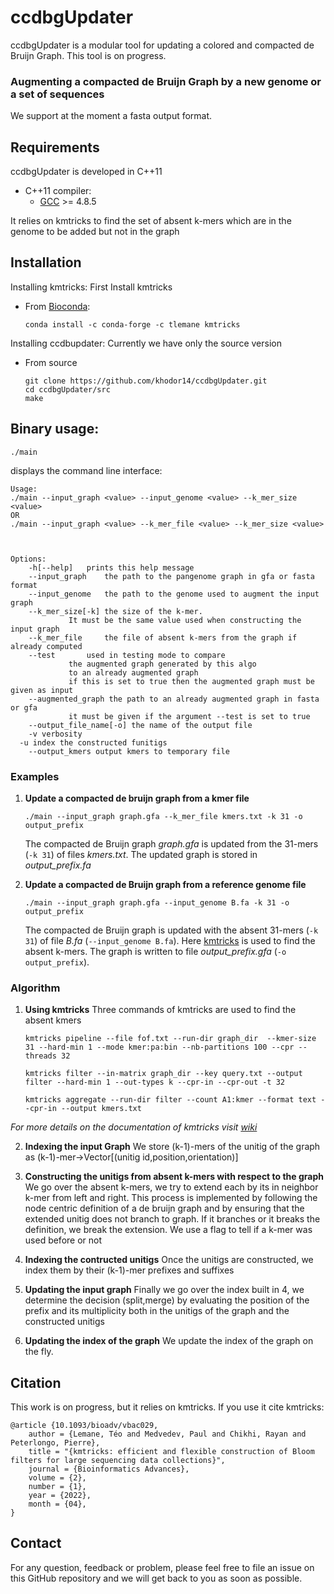 # ccdbgUpdater
ccdbgUpdater is a modular tool for updating a colored and compacted de Bruijn Graph. 
This tool is on progress. 
### Augmenting a compacted de Bruijn Graph by a new genome or a set of sequences
We support at the moment a fasta output format. 
## Requirements

ccdbgUpdater is developed in C++11
* C++11 compiler:
    * [GCC](https://gcc.gnu.org/) >= 4.8.5

It relies on kmtricks to find the set of absent k-mers which are in the genome to be added but not in the graph
## Installation
Installing kmtricks: First Install kmtricks
* From [Bioconda](https://bioconda.github.io):

  ```
  conda install -c conda-forge -c tlemane kmtricks
  ```
Installing ccdbupdater: Currently we have only the source version
* From source

  ```
  git clone https://github.com/khodor14/ccdbgUpdater.git
  cd ccdbgUpdater/src
  make
  ```

## Binary usage:

```
./main
```

displays the command line interface:
```
Usage:
./main --input_graph <value> --input_genome <value> --k_mer_size <value>
OR
./main --input_graph <value> --k_mer_file <value> --k_mer_size <value>



Options:
	-h[--help]	 prints this help message
	--input_graph	 the path to the pangenome graph in gfa or fasta format
	--input_genome	 the path to the genome used to augment the input graph
	--k_mer_size[-k] the size of the k-mer.
			 It must be the same value used when constructing the input graph
	--k_mer_file	 the file of absent k-mers from the graph if already computed
	--test		 used in testing mode to compare
			 the augmented graph generated by this algo
			 to an already augmented graph
			 if this is set to true then the augmented graph must be given as input
	--augmented_graph the path to an already augmented graph in fasta or gfa
			 it must be given if the argument --test is set to true
	--output_file_name[-o] the name of the output file
	-v verbosity
  -u index the constructed funitigs
	--output_kmers output kmers to temporary file

```

### Examples
  1. **Update a compacted de bruijn graph from a kmer file**
     ```
     ./main --input_graph graph.gfa --k_mer_file kmers.txt -k 31 -o output_prefix
     ```
     The compacted de Bruijn graph *graph.gfa* is updated  from the 31-mers (`-k 31`) of files *kmers.txt*. The updated graph is stored in *output_prefix.fa*

  2. **Update a compacted de Bruijn graph from a reference genome file**
     ```
     ./main --input_graph graph.gfa --input_genome B.fa -k 31 -o output_prefix
     ```
     The compacted de Bruijn graph is updated with the absent 31-mers (`-k 31`) of file *B.fa* (`--input_genome B.fa`). Here [kmtricks](https://github.com/tlemane/kmtricks) is used to find the absent k-mers. The graph is written to file *output_prefix.gfa* (`-o output_prefix`).



### Algorithm
  1. **Using kmtricks**
    Three commands of kmtricks are used to find the absent kmers
     ```
     kmtricks pipeline --file fof.txt --run-dir graph_dir  --kmer-size 31 --hard-min 1 --mode kmer:pa:bin --nb-partitions 100 --cpr --threads 32
     ```
     ```
     kmtricks filter --in-matrix graph_dir --key query.txt --output filter --hard-min 1 --out-types k --cpr-in --cpr-out -t 32
     ```
     ```
     kmtricks aggregate --run-dir filter --count A1:kmer --format text --cpr-in --output kmers.txt
     ```
*For more details on the documentation of kmtricks visit [wiki](https://github.com/tlemane/kmtricks/wiki)*

  2. **Indexing the input Graph**
     We store (k-1)-mers of the unitig of the graph as (k-1)-mer->Vector[(unitig id,position,orientation)]

  3. **Constructing the unitigs from absent k-mers with respect to the graph**
     We go over the absent k-mers, we try to extend each by its in neighbor k-mer from left and right. This process is implemented by following
     the node centric definition of a de bruijn graph and by ensuring that the extended unitig does not branch to graph. 
     If it branches or it breaks the definition, we break the extension. We use a flag to tell if a k-mer was used before or not
    
  4. **Indexing the contructed unitigs**
    Once the unitigs are constructed, we index them by their (k-1)-mer prefixes and suffixes
  5. **Updating the input graph**
    Finally we go over the index built in 4, we determine the decision (split,merge) by evaluating the position of the prefix and its multiplicity 
    both in the unitigs of the graph and the constructed unitigs

   6. **Updating the index of the graph**
    We update the index of the graph on the fly.

## Citation
This work is on progress, but it relies on kmtricks. If you use it cite kmtricks:
```
@article {10.1093/bioadv/vbac029,
    author = {Lemane, Téo and Medvedev, Paul and Chikhi, Rayan and Peterlongo, Pierre},
    title = "{kmtricks: efficient and flexible construction of Bloom filters for large sequencing data collections}",
    journal = {Bioinformatics Advances},
    volume = {2},
    number = {1},
    year = {2022},
    month = {04},
}
```

## Contact

For any question, feedback or problem, please feel free to file an issue on this GitHub repository and we will get back to you as soon as possible.
